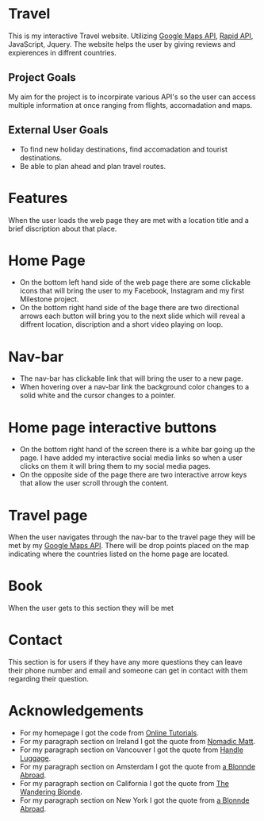 # Travel
This is my interactive Travel website. Utilizing [Google Maps API](https://developers.google.com/maps), [Rapid API](https://rapidapi.com/marketplace), JavaScript, Jquery. The website helps the user by giving reviews and expierences in diffrent countries.

## Project Goals
My aim for the project is to incorpirate various API's so the user can access multiple information at once ranging from flights, accomadation and maps.

## External User Goals
* To find new holiday destinations, find accomadation and tourist destinations.
* Be able to plan ahead and plan travel routes.

# Features 
 When the user loads the web page they are met with a location title and a brief discription about that place.
# Home Page
 * On the bottom left hand side of the web page there are some clickable icons that will bring the user to my Facebook, Instagram and my first Milestone project.
 * On the bottom right hand side of the bage there are two directional arrows each button will bring you to the next slide which will reveal a diffrent location, discription and a short video playing on loop.

 # Nav-bar
 * The nav-bar has clickable link that will bring the user to a new page.
 * When hovering over a nav-bar link the background color changes to a solid white and the cursor changes to a pointer.
 
 # Home page interactive buttons
 * On the bottom right hand of the screen there is a white bar going up the page. I have added my interactive social media links so when a user clicks on them it will bring them to my social media pages.
 * On the opposite side of the page there are two interactive arrow keys that allow the user scroll through the content.

 # Travel page
 When the user navigates through the nav-bar to the travel page they will be met by my [Google Maps API](https://developers.google.com/maps). There will be drop points placed on the map indicating where the countries listed on the home page are located.

# Book 
When the user gets to this section they will be met 

# Contact 
This section is for users if they have any more questions they can leave their phone number and email and someone can get in contact with them regarding their question.




# Acknowledgements
* For my homepage I got the code from [Online Tutorials](https://www.youtube.com/watch?v=O2GOkNZ8sjw&t=682s).
* For my paragraph section on Ireland I got the quote from [Nomadic Matt](https://www.nomadicmatt.com/travel-guides/ireland/).
* For my paragraph section on Vancouver I got the quote from [Handle Luggage](https://handluggageonly.co.uk/2017/12/12/1-week-travel-plan-things-see-around-vancouver/).
* For my paragraph section on Amsterdam I got the quote from [a Blonnde Abroad](https://www.theblondeabroad.com/ultimate-amsterdam-travel-guide/).
* For my paragraph section on California I got the quote from [The Wandering Blonde](http://thewanderingblonde.com/category/north-america/united-states/california/).
* For my paragraph section on New York I got the quote from [a Blonnde Abroad](https://www.theblondeabroad.com/the-ultimate-guide-to-new-york-city-in-a-weekend/).
